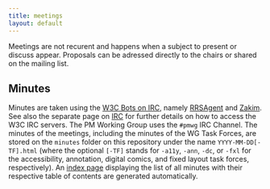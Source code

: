 ```yaml
---
title: meetings
layout: default
---
```


Meetings are not recurent and happens when a subject to present or discuss appear. Proposals can be adressed directly to the chairs or shared on the mailing list. 

<h2 id="minutes">Minutes</h2>
<p>
Minutes are taken using the <a href="https://www.w3.org/2008/04/scribe.html">W3C Bots on IRC</a>, namely <a href="https://www.w3.org/2002/03/RRSAgent">RRSAgent</a> and <a href="https://www.w3.org/2001/12/zakim-irc-bot.html">Zakim</a>. See also the separate page on <a href="https://www.w3.org/Project/IRC/">IRC</a> for further details on how to access the W3C IRC servers. The PM Working Group uses the <code>#pmwg</code> IRC Channel.
The minutes of the meetings, including the minutes of the WG Task Forces, are stored on the <code>minutes</code> folder on this repository under the name <code>YYYY-MM-DD[-TF].html</code> (where the optional <code>[-TF]</code> stands for <code>-a11y</code>, <code>-ann</code>, <code>-dc</code>, or <code>-fxl</code> for the accessibility, annotation, digital comics, and fixed layout task forces, respectively). 
An <a href="/Minutes/index.html">index page</a> displaying the list of all minutes with their respective table of contents are generated automatically.
</p>

